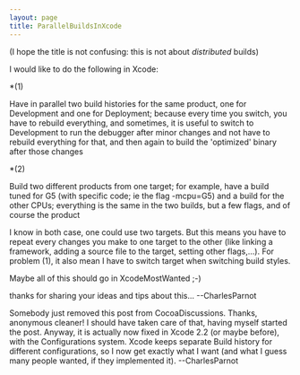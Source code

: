 ```yaml
---
layout: page
title: ParallelBuildsInXcode
---
```


(I hope the title is not confusing: this is not about *distributed* builds)

I would like to do the following in Xcode:


*(1)

Have in parallel two build histories for the same product, one for Development and one for Deployment; because every time you switch, you have to rebuild everything, and sometimes, it is useful to switch to Development to run the debugger after minor changes and not have to rebuild everything for that, and then again to build the 'optimized' binary after those changes

*(2)

Build two different products from one target; for example, have a build tuned for G5 (with specific code; ie the flag -mcpu=G5) and a build for the other CPUs; everything is the same in the two builds, but a few flags, and of course the product



I know in both case, one could use two targets. But this means you have to repeat every changes you make to one target to the other (like linking a framework, adding a source file to the target, setting other flags,...). For problem (1), it also mean I have to switch target when switching build styles.

Maybe all of this should go in XcodeMostWanted ;-)

thanks for sharing your ideas and tips about this... --CharlesParnot


Somebody just removed this post from CocoaDiscussions. Thanks, anonymous cleaner!
I should have taken care of that, having myself started the post. Anyway, it is actually now fixed in Xcode 2.2 (or maybe before), with the Configurations system. Xcode keeps separate Build history for different configurations, so I now get exactly what I want (and what I guess many people wanted, if they implemented it). --CharlesParnot

